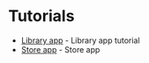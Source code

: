 Tutorials
=====================

 - [Library app](https://github.com/tislib/data-handler/tree/master/examples/library/Readme.md) - Library app tutorial
 - [Store app](https://github.com/tislib/data-handler/tree/master/examples/store-app/Readme.md) - Store app